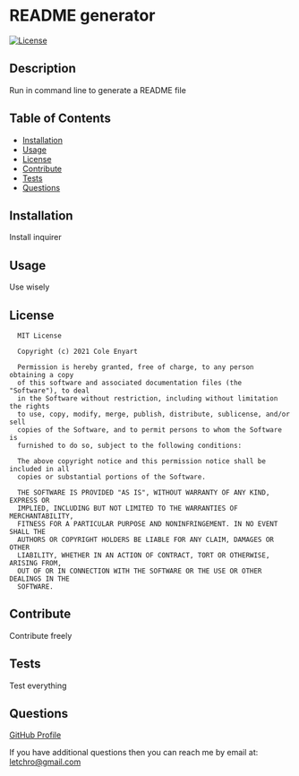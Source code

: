 
  # README generator

  [![License](https://img.shields.io/badge/License-MIT-yellow.svg)](https://opensource.org/licenses/MIT)

  ## Description
  Run in command line to generate a README file

  ## Table of Contents
  - [Installation](#installation)
  - [Usage](#usage)
  - [License](#license)
  - [Contribute](#contribute)
  - [Tests](#tests)
  - [Questions](#questions)

  ## Installation
  Install inquirer

  ## Usage
  Use wisely
  
  ## License
  
      MIT License

      Copyright (c) 2021 Cole Enyart

      Permission is hereby granted, free of charge, to any person obtaining a copy
      of this software and associated documentation files (the "Software"), to deal
      in the Software without restriction, including without limitation the rights
      to use, copy, modify, merge, publish, distribute, sublicense, and/or sell
      copies of the Software, and to permit persons to whom the Software is
      furnished to do so, subject to the following conditions:

      The above copyright notice and this permission notice shall be included in all
      copies or substantial portions of the Software.

      THE SOFTWARE IS PROVIDED "AS IS", WITHOUT WARRANTY OF ANY KIND, EXPRESS OR
      IMPLIED, INCLUDING BUT NOT LIMITED TO THE WARRANTIES OF MERCHANTABILITY,
      FITNESS FOR A PARTICULAR PURPOSE AND NONINFRINGEMENT. IN NO EVENT SHALL THE
      AUTHORS OR COPYRIGHT HOLDERS BE LIABLE FOR ANY CLAIM, DAMAGES OR OTHER
      LIABILITY, WHETHER IN AN ACTION OF CONTRACT, TORT OR OTHERWISE, ARISING FROM,
      OUT OF OR IN CONNECTION WITH THE SOFTWARE OR THE USE OR OTHER DEALINGS IN THE
      SOFTWARE.
      
  
  ## Contribute
  Contribute freely
  
  ## Tests
  Test everything

  ## Questions
  [GitHub Profile](https://github.com/ColeEnyart)
  
  If you have additional questions then you can reach me by email at: letchro@gmail.com
